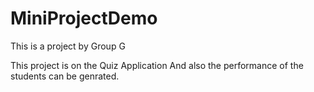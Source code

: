 # MiniProjectDemo
This is a project by Group G

This project is on the Quiz Application
And also the performance of the students can be genrated.
